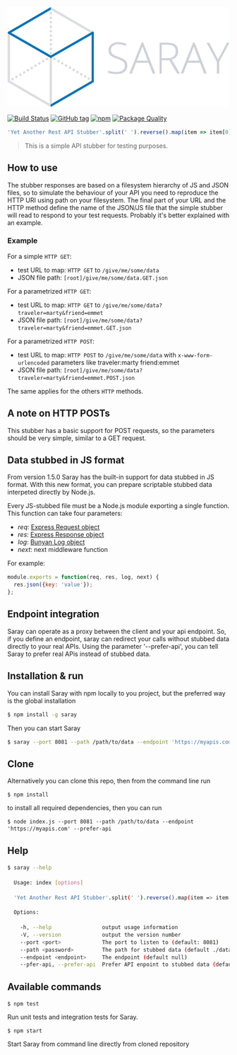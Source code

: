 <!-- # Saray -->

![Saray](saray.png)

[![Build Status](https://travis-ci.org/contactlab/saray.svg)](https://travis-ci.org/contactlab/saray)
[![GitHub tag](https://img.shields.io/github/release/contactlab/saray.svg?style=flat-square)](https://github.com/contactlab/saray)
[![npm](https://img.shields.io/npm/dt/saray.svg?style=flat-square)](https://github.com/contactlab/saray)
[![Package Quality](http://npm.packagequality.com/shield/saray.png?style=flat-square)](http://packagequality.com/#?package=saray)

```javascript
'Yet Another Rest API Stubber'.split(' ').reverse().map(item => item[0].toLowerCase()).join('')
```

> This is a simple API stubber for testing purposes.

## How to use

The stubber responses are based on a filesystem hierarchy of JS and JSON files, so to
simulate the behaviour of your API you need to reproduce the HTTP URI using path
on your filesystem. The final part of your URL and the HTTP method define the
name of the JSON/JS file that the simple stubber will read to respond to your test
requests.
Probably it's better explained with an example.

### Example

For a simple `HTTP GET`:

-   test URL to map: `HTTP GET` to  `/give/me/some/data`
-   JSON file path: `[root]/give/me/some/data.GET.json`

For a parametrized `HTTP GET`:

-   test URL to map: `HTTP GET` to  `/give/me/some/data?traveler=marty&friend=emmet`
-   JSON file path: `[root]/give/me/some/data?traveler=marty&friend=emmet.GET.json`

For a parametrized `HTTP POST`:

-   test URL to map: `HTTP POST` to  `/give/me/some/data` with `x-www-form-urlencoded` parameters like
  traveler:marty
  friend:emmet
-   JSON file path: `[root]/give/me/some/data?traveler=marty&friend=emmet.POST.json`

The same applies for the others `HTTP` methods.

## A note on HTTP POSTs

This stubber has a basic support for POST requests, so the parameters should be
very simple, similar to a GET request.

## Data stubbed in JS format

From version 1.5.0 Saray has the built-in support for data stubbed in JS format. With this new format, you can prepare scriptable stubbed data interpeted directly by Node.js.

Every JS-stubbed file must be a Node.js module exporting a single function. This function can take four parameters:

- *req*: [Express Request object](http://expressjs.com/en/4x/api.html#req)
- *res*: [Express Response object](http://expressjs.com/en/4x/api.html#res)
- *log*: [Bunyan Log object](https://github.com/trentm/node-bunyan)
- *next*: next middleware function

For example:

```javascript
module.exports = function(req, res, log, next) {
  res.json({key: 'value'});
};
```

## Endpoint integration

Saray can operate as a proxy between the client and your api endpoint. So, if you define
an endpoint, saray can redirect your calls without stubbed data directly to your real APIs.
Using the parameter '--prefer-api', you can tell Saray to prefer real APis instead of stubbed data.

## Installation & run

You can install Saray with npm locally to you project, but the preferred way is the global installation

```bash
$ npm install -g saray
```

Then you can start Saray

```bash
$ saray --port 8081 --path /path/to/data --endpoint 'https://myapis.com' --prefer-api
```

## Clone

Alternatively you can clone this repo, then from the command line run

```
$ npm install
```

to install all required dependencies, then you can run

```
$ node index.js --port 8081 --path /path/to/data --endpoint 'https://myapis.com' --prefer-api
```

## Help
```bash
$ saray --help

  Usage: index [options]

  'Yet Another Rest API Stubber'.split(' ').reverse().map(item => item[0].toLowerCase()).join('')

  Options:

    -h, --help                output usage information
    -V, --version             output the version number
    --port <port>             The port to listen to (default: 8081)
    --path <password>         The path for stubbed data (default ./data)
    --endpoint <endpoint>     The endpoint (default null)
    --pfer-api, --prefer-api  Prefer API enpoint to stubbed data (default: false)
```

## Available commands

```
$ npm test
```

Run unit tests and integration tests for Saray.

```
$ npm start
```

Start Saray from command line directly from cloned repository

